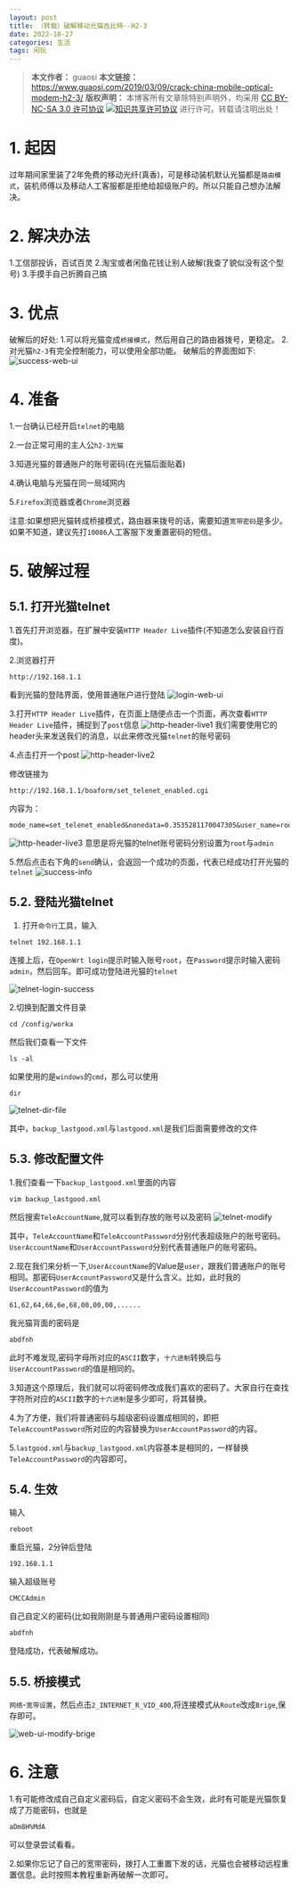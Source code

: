```yaml
---
layout: post
title: （转载）破解移动光猫吉比特--H2-3
date: 2022-10-27
categories: 生活
tags: 闲玩
---
```


> **本文作者：** guaosi
> **本文链接：** https://www.guaosi.com/2019/03/09/crack-china-mobile-optical-modem-h2-3/
> **版权声明：** 本博客所有文章除特别声明外，均采用 [CC BY-NC-SA 3.0 许可协议](https://creativecommons.org/licenses/by-nc-sa/3.0/) [![知识共享许可协议](https://i.creativecommons.org/l/by-nc-sa/3.0/80x15.png)](https://creativecommons.org/licenses/by-nc-sa/3.0/) 进行许可。转载请注明出处！

# 1. 起因

​    过年期间家里装了2年免费的移动光纤(真香)，可是移动装机默认光猫都是`路由模式`，装机师傅以及移动人工客服都是拒绝给超级账户的。所以只能自己想办法解决。

# 2. 解决办法

1.工信部投诉，百试百灵
2.淘宝或者闲鱼花钱让别人破解(我查了貌似没有这个型号)
3.手摸手自己折腾自己搞



# 3. 优点

破解后的好处:
1.可以将光猫变成`桥接模式`，然后用自己的路由器拨号，更稳定。
2.对光猫`h2-3`有完全控制能力，可以使用全部功能。
破解后的界面图如下:
![success-web-ui](https://www.guaosi.com/assets/blogImg/crack-china-mobile-optical-modem-h2-3/success-web-ui.png)

# 4. 准备

1.一台确认已经开启`telnet`的电脑

2.一台正常可用的主人公`h2-3光猫`

3.知道光猫的普通账户的账号密码(在光猫后面贴着)

4.确认电脑与光猫在同一局域网内

5.`Firefox`浏览器或者`Chrome`浏览器

注意:如果想把光猫转成桥接模式，路由器来拨号的话，需要知道`宽带密码`是多少。如果不知道，建议先打`10086`人工客服下发重置密码的短信。

# 5. 破解过程

## 5.1. 打开光猫telnet

1.首先打开浏览器，在扩展中安装`HTTP Header Live`插件(不知道怎么安装自行百度)。

2.浏览器打开

```
http://192.168.1.1
```



看到光猫的登陆界面，使用普通账户进行登陆
![login-web-ui](https://www.guaosi.com/assets/blogImg/crack-china-mobile-optical-modem-h2-3/login-web-ui.png)

3.打开`HTTP Header Live`插件，在页面上随便点击一个页面，再次查看`HTTP Header Live`插件，捕捉到了`post`信息
![http-header-live1](https://www.guaosi.com/assets/blogImg/crack-china-mobile-optical-modem-h2-3/http-header-live1.jpg)
我们需要使用它的header头来发送我们的消息，以此来修改光猫`telnet`的账号密码

4.点击打开一个post
![http-header-live2](https://www.guaosi.com/assets/blogImg/crack-china-mobile-optical-modem-h2-3/http-header-live2.jpg)

修改链接为

```
http://192.168.1.1/boaform/set_telenet_enabled.cgi
```



内容为：

```
mode_name=set_telenet_enabled&nonedata=0.3535281170047305&user_name=root&user_password=admin&telenet_enabled=1&default_flag=1
```



![http-header-live3](https://www.guaosi.com/assets/blogImg/crack-china-mobile-optical-modem-h2-3/http-header-live3.jpg)
意思是将光猫的telnet账号密码分别设置为`root`与`admin`

5.然后点击右下角的`send`确认，会返回一个成功的页面，代表已经成功打开光猫的`telnet`
![success-info](https://www.guaosi.com/assets/blogImg/crack-china-mobile-optical-modem-h2-3/success-info.jpg)

## 5.2. 登陆光猫telnet

1. 打开`命令行`工具，输入

```
telnet 192.168.1.1
```

连接上后，在`OpenWrt login`提示时输入账号`root`，在`Password`提示时输入密码`admin`，然后回车。即可成功登陆进光猫的`telnet`

![telnet-login-success](https://www.guaosi.com/assets/blogImg/crack-china-mobile-optical-modem-h2-3/telnet-login-success.png)

2.切换到配置文件目录

```
cd /config/worka
```



然后我们查看一下文件

```
ls -al
```



如果使用的是`windows`的`cmd`，那么可以使用

```
dir
```



![telnet-dir-file](https://www.guaosi.com/assets/blogImg/crack-china-mobile-optical-modem-h2-3/telnet-dir-file.png)

其中，`backup_lastgood.xml`与`lastgood.xml`是我们后面需要修改的文件

## 5.3. 修改配置文件

1.我们查看一下`backup_lastgood.xml`里面的内容

```
vim backup_lastgood.xml
```



然后搜索`TeleAccountName`,就可以看到存放的账号以及密码
![telnet-modify](https://www.guaosi.com/assets/blogImg/crack-china-mobile-optical-modem-h2-3/telnet-modify.png)

其中，`TeleAccountName`和`TeleAccountPassword`分别代表超级账户的账号密码。`UserAccountName`和`UserAccountPassword`分别代表普通账户的账号密码。

2.现在我们来分析一下,`UserAccountName`的Value是`user`，跟我们普通账户的账号相同。那密码`UserAccountPassword`又是什么含义。比如，此时我的`UserAccountPassword`的值为

```
61,62,64,66,6e,68,00,00,00,......
```



我光猫背面的密码是

```
abdfnh
```



此时不难发现,密码字母所对应的`ASCII`数字，`十六进制`转换后与`UserAccountPassword`的值是相同的。

3.知道这个原理后，我们就可以将密码修改成我们喜欢的密码了。大家自行在查找字符所对应的`ASCII`数字的`十六进制`是多少即可，将其替换。

4.为了方便，我们将普通密码与超级密码设置成相同的，即把`TeleAccountPassword`所对应的内容替换为`UserAccountPassword`的内容。

5.`lastgood.xml`与`backup_lastgood.xml`内容基本是相同的，一样替换`TeleAccountPassword`的内容即可。

## 5.4. 生效

输入

```
reboot
```



重启光猫，2分钟后登陆

```
192.168.1.1
```



输入超级账号

```
CMCCAdmin
```



自己自定义的密码(比如我刚刚是与普通用户密码设置相同)

```
abdfnh
```



登陆成功，代表破解成功。

## 5.5. 桥接模式

`网络`-`宽带设置`，然后点击`2_INTERNET_R_VID_400`,将连接模式从`Route`改成`Brige`,保存即可。

![web-ui-modify-brige](https://www.guaosi.com/assets/blogImg/crack-china-mobile-optical-modem-h2-3/web-ui-modify-brige.png)

# 6. 注意

1.有可能修改成自己自定义密码后，自定义密码不会生效，此时有可能是光猫恢复成了万能密码，也就是

```
aDm8H%MdA
```



可以登录尝试看看。

2.如果你忘记了自己的宽带密码，拨打人工重置下发的话，光猫也会被移动远程重置信息。此时按照本教程重新再破解一次即可。
